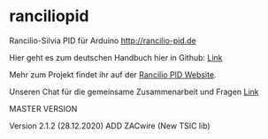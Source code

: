# ranciliopid
Rancilio-Silvia PID für Arduino http://rancilio-pid.de

Hier geht es zum deutschen Handbuch hier in Github: [Link](./en/index.md)

Mehr zum Projekt findet ihr auf der [Rancilio PID Website](http://rancilio-pid.de/).

Unseren Chat für die gemeinsame Zusammenarbeit und Fragen [Link](https://chat.rancilio-pid.de)

MASTER VERSION

Version 2.1.2  (28.12.2020) ADD ZACwire (New TSIC lib)

